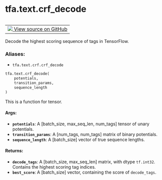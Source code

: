 <div itemscope itemtype="http://developers.google.com/ReferenceObject">
<meta itemprop="name" content="tfa.text.crf_decode" />
<meta itemprop="path" content="Stable" />
</div>

# tfa.text.crf_decode


<table class="tfo-notebook-buttons tfo-api" align="left">

<td>
  <a target="_blank" href="https://github.com/tensorflow/addons/tree/r0.6/tensorflow_addons/text/crf.py#L432-L489">
    <img src="https://www.tensorflow.org/images/GitHub-Mark-32px.png" />
    View source on GitHub
  </a>
</td></table>



Decode the highest scoring sequence of tags in TensorFlow.

### Aliases:

* `tfa.text.crf.crf_decode`


``` python
tfa.text.crf_decode(
    potentials,
    transition_params,
    sequence_length
)
```



<!-- Placeholder for "Used in" -->

This is a function for tensor.

#### Args:


* <b>`potentials`</b>: A [batch_size, max_seq_len, num_tags] tensor of
          unary potentials.
* <b>`transition_params`</b>: A [num_tags, num_tags] matrix of
          binary potentials.
* <b>`sequence_length`</b>: A [batch_size] vector of true sequence lengths.


#### Returns:


* <b>`decode_tags`</b>: A [batch_size, max_seq_len] matrix, with dtype `tf.int32`.
            Contains the highest scoring tag indices.
* <b>`best_score`</b>: A [batch_size] vector, containing the score of `decode_tags`.
